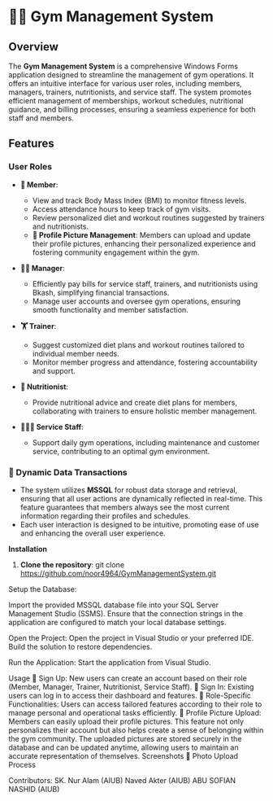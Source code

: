 # 🏋️‍♂️ Gym Management System

## Overview

The **Gym Management System** is a comprehensive Windows Forms application designed to streamline the management of gym operations. It offers an intuitive interface for various user roles, including members, managers, trainers, nutritionists, and service staff. The system promotes efficient management of memberships, workout schedules, nutritional guidance, and billing processes, ensuring a seamless experience for both staff and members.

## Features

### User Roles

- **👤 Member**: 
  - View and track Body Mass Index (BMI) to monitor fitness levels.
  - Access attendance hours to keep track of gym visits.
  - Review personalized diet and workout routines suggested by trainers and nutritionists.
  - **📸 Profile Picture Management**: Members can upload and update their profile pictures, enhancing their personalized experience and fostering community engagement within the gym.

- **👨‍💼 Manager**: 
  - Efficiently pay bills for service staff, trainers, and nutritionists using Bkash, simplifying financial transactions.
  - Manage user accounts and oversee gym operations, ensuring smooth functionality and member satisfaction.

- **🏋️ Trainer**: 
  - Suggest customized diet plans and workout routines tailored to individual member needs.
  - Monitor member progress and attendance, fostering accountability and support.

- **🍏 Nutritionist**: 
  - Provide nutritional advice and create diet plans for members, collaborating with trainers to ensure holistic member management.

- **🧑‍🤝‍🧑 Service Staff**: 
  - Support daily gym operations, including maintenance and customer service, contributing to an optimal gym environment.

### 🔄 Dynamic Data Transactions

- The system utilizes **MSSQL** for robust data storage and retrieval, ensuring that all user actions are dynamically reflected in real-time. This feature guarantees that members always see the most current information regarding their profiles and schedules.
- Each user interaction is designed to be intuitive, promoting ease of use and enhancing the overall user experience.


**Installation**
1. **Clone the repository**:
   git clone https://github.com/noor4964/GymManagementSystem.git


Setup the Database:

Import the provided MSSQL database file into your SQL Server Management Studio (SSMS).
Ensure that the connection strings in the application are configured to match your local database settings.

Open the Project:
Open the project in Visual Studio or your preferred IDE.
Build the solution to restore dependencies.

Run the Application:
Start the application from Visual Studio.

Usage
📝 Sign Up: New users can create an account based on their role (Member, Manager, Trainer, Nutritionist, Service Staff).
🔑 Sign In: Existing users can log in to access their dashboard and features.
🎯 Role-Specific Functionalities: Users can access tailored features according to their role to manage personal and operational tasks efficiently.
📸 Profile Picture Upload: Members can easily upload their profile pictures. This feature not only personalizes their account but also helps create a sense of belonging within the gym community. The uploaded pictures are stored securely in the database and can be updated anytime, allowing users to maintain an accurate representation of themselves.
Screenshots
📸 Photo Upload Process



Contributors:
SK. Nur Alam (AIUB)
Naved Akter (AIUB)
ABU SOFIAN NASHID (AIUB)

